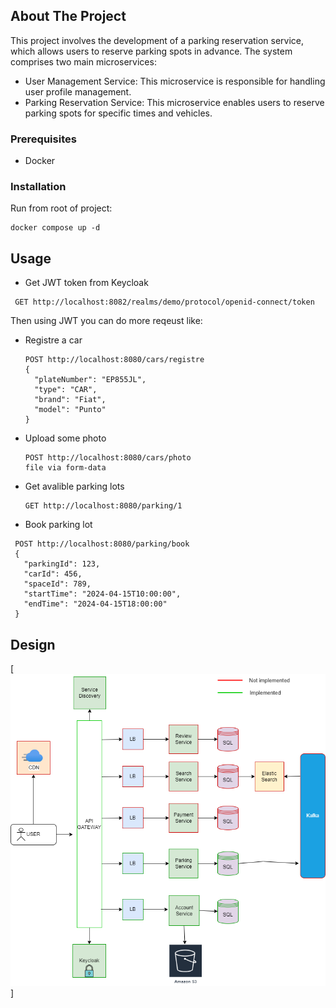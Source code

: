 

<!-- ABOUT THE PROJECT -->
## About The Project
This project involves the development of a parking reservation service, which allows users to reserve parking spots in advance. The system comprises two main microservices:
* User Management Service: This microservice is responsible for handling user profile management. 
* Parking Reservation Service: This microservice enables users to reserve parking spots for specific times and vehicles.

### Prerequisites

* Docker

### Installation
Run from root of project:
  ```
  docker compose up -d
  ```

<!-- USAGE EXAMPLES -->
## Usage

* Get JWT token from Keycloak
 ```
  GET http://localhost:8082/realms/demo/protocol/openid-connect/token
  ```
Then using JWT you can do more reqeust like:
* Registre a car
  ```
  POST http://localhost:8080/cars/registre
  {
    "plateNumber": "EP855JL",
    "type": "CAR",
    "brand": "Fiat",
    "model": "Punto"
  }
  ```
* Upload some photo
  ```
  POST http://localhost:8080/cars/photo
  file via form-data
  ```
* Get avalible parking lots
  ```
  GET http://localhost:8080/parking/1
  ```
* Book parking lot
 ```
  POST http://localhost:8080/parking/book
  {
    "parkingId": 123,
    "carId": 456,
    "spaceId": 789,
    "startTime": "2024-04-15T10:00:00",
    "endTime": "2024-04-15T18:00:00"
  }
  ```

## Design
[![Product design][product-screenshot]]


<!-- MARKDOWN LINKS & IMAGES -->
[product-screenshot]: local/images/diagram.png





